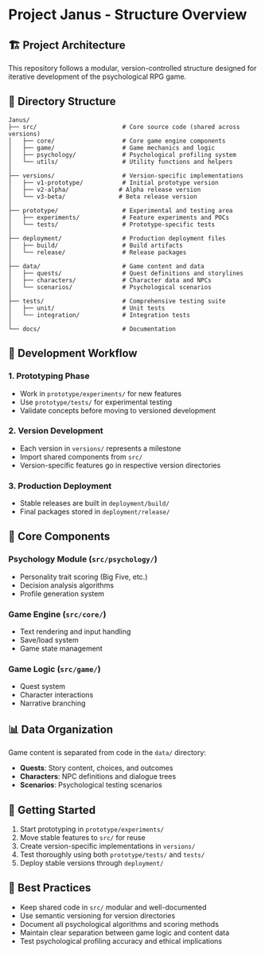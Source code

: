 # Project Janus - Structure Overview

## 🏗️ Project Architecture

This repository follows a modular, version-controlled structure designed for iterative development of the psychological RPG game.

## 📁 Directory Structure

```
Janus/
├── src/                        # Core source code (shared across versions)
│   ├── core/                   # Core game engine components
│   ├── game/                   # Game mechanics and logic
│   ├── psychology/             # Psychological profiling system
│   └── utils/                  # Utility functions and helpers
│
├── versions/                   # Version-specific implementations
│   ├── v1-prototype/           # Initial prototype version
│   ├── v2-alpha/              # Alpha release version
│   └── v3-beta/               # Beta release version
│
├── prototype/                  # Experimental and testing area
│   ├── experiments/            # Feature experiments and POCs
│   └── tests/                  # Prototype-specific tests
│
├── deployment/                 # Production deployment files
│   ├── build/                  # Build artifacts
│   └── release/                # Release packages
│
├── data/                       # Game content and data
│   ├── quests/                 # Quest definitions and storylines
│   ├── characters/             # Character data and NPCs
│   └── scenarios/              # Psychological scenarios
│
├── tests/                      # Comprehensive testing suite
│   ├── unit/                   # Unit tests
│   └── integration/            # Integration tests
│
└── docs/                       # Documentation
```

## 🔄 Development Workflow

### 1. Prototyping Phase
- Work in `prototype/experiments/` for new features
- Use `prototype/tests/` for experimental testing
- Validate concepts before moving to versioned development

### 2. Version Development
- Each version in `versions/` represents a milestone
- Import shared components from `src/`
- Version-specific features go in respective version directories

### 3. Production Deployment
- Stable releases are built in `deployment/build/`
- Final packages stored in `deployment/release/`

## 🧠 Core Components

### Psychology Module (`src/psychology/`)
- Personality trait scoring (Big Five, etc.)
- Decision analysis algorithms
- Profile generation system

### Game Engine (`src/core/`)
- Text rendering and input handling
- Save/load system
- Game state management

### Game Logic (`src/game/`)
- Quest system
- Character interactions
- Narrative branching

## 📊 Data Organization

Game content is separated from code in the `data/` directory:
- **Quests**: Story content, choices, and outcomes
- **Characters**: NPC definitions and dialogue trees
- **Scenarios**: Psychological testing scenarios

## 🚀 Getting Started

1. Start prototyping in `prototype/experiments/`
2. Move stable features to `src/` for reuse
3. Create version-specific implementations in `versions/`
4. Test thoroughly using both `prototype/tests/` and `tests/`
5. Deploy stable versions through `deployment/`

## 🔧 Best Practices

- Keep shared code in `src/` modular and well-documented
- Use semantic versioning for version directories
- Document all psychological algorithms and scoring methods
- Maintain clear separation between game logic and content data
- Test psychological profiling accuracy and ethical implications

